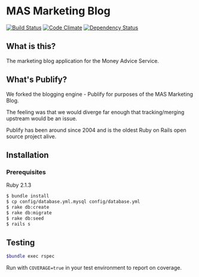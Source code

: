 # MAS Marketing Blog

[![Build Status](https://travis-ci.org/moneyadviceservice/publify.png)](https://travis-ci.org/moneyadviceservice/publify)
[![Code Climate](https://codeclimate.com/github/moneyadviceservice/publify.png)](https://codeclimate.com/github/moneyadviceservice/publify)
[![Dependency Status](https://gemnasium.com/moneyadviceservice/publify.png)](https://gemnasium.com/moneyadviceservice/publify)

## What is this?

The marketing blog application for the Money Advice Service.

## What's Publify?

We forked the blogging engine - Publify for purposes of the MAS Marketing Blog.

The feeling was that we would diverge far enough that tracking/merging upstream would be an issue.

Publify has been around since 2004 and is the oldest Ruby on Rails open source project alive.

## Installation

### Prerequisites

Ruby 2.1.3

```bash
$ bundle install
$ cp config/database.yml.mysql config/database.yml
$ rake db:create
$ rake db:migrate
$ rake db:seed
$ rails s
```

## Testing

```bash
$bundle exec rspec
```

Run with `COVERAGE=true` in your test environment to report on coverage.
